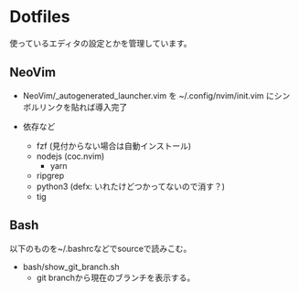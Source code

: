 # Dotfiles

使っているエディタの設定とかを管理しています。

## NeoVim

- NeoVim/_autogenerated_launcher.vim を ~/.config/nvim/init.vim にシンボルリンクを貼れば導入完了

- 依存など
  - fzf (見付からない場合は自動インストール)
  - nodejs (coc.nvim)
    - yarn 
  - ripgrep
  - python3 (defx: いれたけどつかってないので消す？)
  - tig

## Bash

以下のものを~/.bashrcなどでsourceで読みこむ。

- bash/show_git_branch.sh
  - git branchから現在のブランチを表示する。
